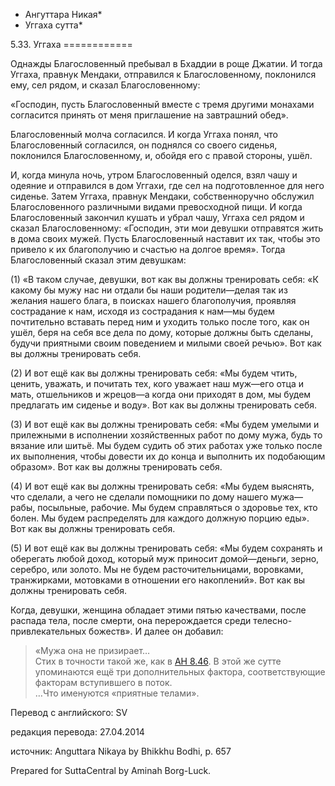 * Ангуттара Никая*
* Уггаха сутта*

5\.33\. Уггаха
\=\=\=\=\=\=\=\=\=\=\=\=

Однажды Благословенный пребывал в Бхаддии в роще Джатии\. И тогда Уггаха, правнук Мендаки, отправился к Благословенному, поклонился ему, сел рядом, и сказал Благословенному:

«Господин, пусть Благословенный вместе с тремя другими монахами согласится принять от меня приглашение на завтрашний обед»\.

Благословенный молча согласился\. И когда Уггаха понял, что Благословенный согласился, он поднялся со своего сиденья, поклонился Благословенному, и, обойдя его с правой стороны, ушёл\.

И, когда минула ночь, утром Благословенный оделся, взял чашу и одеяние и отправился в дом Уггахи, где сел на подготовленное для него сиденье\. Затем Уггаха, правнук Мендаки, собственноручно обслужил Благословенного различными видами превосходной пищи\. И когда Благословенный закончил кушать и убрал чашу, Уггаха сел рядом и сказал Благословенному: «Господин, эти мои девушки отправятся жить в дома своих мужей\. Пусть Благословенный наставит их так, чтобы это привело к их благополучию и счастью на долгое время»\. Тогда Благословенный сказал этим девушкам:

\(1\) «В таком случае, девушки, вот как вы должны тренировать себя: «К какому бы мужу нас ни отдали бы наши родители—делая так из желания нашего блага, в поисках нашего благополучия, проявляя сострадание к нам, исходя из сострадания к нам—мы будем почтительно вставать перед ним и уходить только после того, как он ушёл, беря на себя все дела по дому, которые должны быть сделаны, будучи приятными своим поведением и милыми своей речью»\. Вот как вы должны тренировать себя\.

\(2\) И вот ещё как вы должны тренировать себя: «Мы будем чтить, ценить, уважать, и почитать тех, кого уважает наш муж—его отца и мать, отшельников и жрецов—а когда они приходят в дом, мы будем предлагать им сиденье и воду»\. Вот как вы должны тренировать себя\.

\(3\) И вот ещё как вы должны тренировать себя: «Мы будем умелыми и прилежными в исполнении хозяйственных работ по дому мужа, будь то вязание или шитьё\. Мы будем судить об этих работах уже только после их выполнения, чтобы довести их до конца и выполнить их подобающим образом»\. Вот как вы должны тренировать себя\.

\(4\) И вот ещё как вы должны тренировать себя: «Мы будем выяснять, что сделали, а чего не сделали помощники по дому нашего мужа—рабы, посыльные, рабочие\. Мы будем справляться о здоровье тех, кто болен\. Мы будем распределять для каждого должную порцию еды»\. Вот как вы должны тренировать себя\.

\(5\) И вот ещё как вы должны тренировать себя: «Мы будем сохранять и оберегать любой доход, который муж приносит домой—деньги, зерно, серебро, или золото\. Мы не будем расточительницами, воровками, транжирками, мотовками в отношении его накоплений»\. Вот как вы должны тренировать себя\.

Когда, девушки, женщина обладает этими пятью качествами, после распада тела, после смерти, она перерождается среди телесно\-привлекательных божеств»\. И далее он добавил:

> «Мужа она не призирает…  
> Стих в точности такой же, как в [АН 8\.46](/an8\.46/ru/sv)\. В этой же сутте упоминаются ещё три дополнительных фактора, соответствующие факторам вступившего в поток\.  
> …Что именуются «приятные телами»\.

Перевод с английского: SV

редакция перевода: 27\.04\.2014

источник: Anguttara Nikaya by Bhikkhu Bodhi, p\. 657

Prepared for SuttaCentral by Aminah Borg\-Luck\.